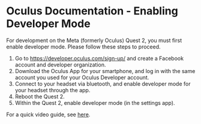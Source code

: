 Oculus Documentation - Enabling Developer Mode
========
For development on the Meta (formerly Oculus) Quest 2, you must first enable developer mode. Please follow these steps to proceed.

1. Go to https://developer.oculus.com/sign-up/ and create a Facebook account and developer organization.
2. Download the Oculus App for your smartphone, and log in with the same account you used for your Oculus Developer account.
3. Connect to your headset via bluetooth, and enable developer mode for your headset through the app.
4. Reboot the Quest 2.
5. Within the Quest 2, enable developer mode (in the settings app).

For a quick video guide, see [here](https://www.youtube.com/watch?v=mxzkVtrUWzc).